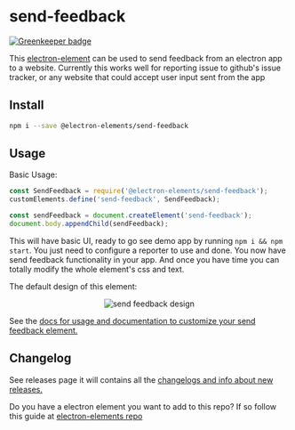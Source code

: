 # send-feedback

[![Greenkeeper badge](https://badges.greenkeeper.io/electron-elements/send-feedback.svg)](https://greenkeeper.io/)

This [electron-element](https://github.com/electron-elements/electron-elements#electron-elements) can be used to 
send feedback from an electron app to a website. Currently this works well for reporting 
issue to github's issue tracker, or any website that could accept user input sent from the app

## Install

```bash
npm i --save @electron-elements/send-feedback
```

## Usage

Basic Usage:
```javascript
const SendFeedback = require('@electron-elements/send-feedback');
customElements.define('send-feedback', SendFeedback);

const sendFeedback = document.createElement('send-feedback');
document.body.appendChild(sendFeedback);
```

This will have basic UI, ready to go see demo app by running `npm i && npm start`. 
You just need to configure a reporter to use and done. You now have send feedback 
functionality in your app. And once you have time you can totally modify the whole element's
css and text.

The default design of this element:
<p align="center">
  <img src="send-feedback.png" alt="send feedback design" />
</p>

See the [docs for usage and documentation to customize your send feedback element.](/docs)

## Changelog

See releases page it will contains all the [changelogs and info about new releases.](https://github.com/electron-elements/send-feedback/releases) 

Do you have a electron element you want to add to this repo? 
If so follow this guide at [electron-elements repo](https://github.com/electron-elements/electron-elements/blob/master/guides/add-an-electron-element-to-org.md)
